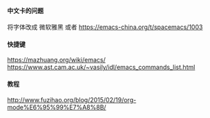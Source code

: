 #### 中文卡的问题
将字体改成 微软雅黑
或者
https://emacs-china.org/t/spacemacs/1003
#### 快捷键
https://mazhuang.org/wiki/emacs/  
https://www.ast.cam.ac.uk/~vasily/idl/emacs_commands_list.html  
#### 教程
http://www.fuzihao.org/blog/2015/02/19/org-mode%E6%95%99%E7%A8%8B/

